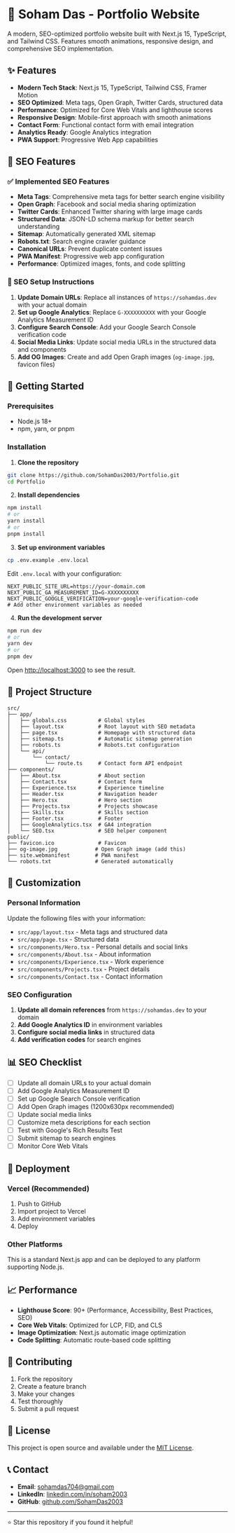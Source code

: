 # 🚀 Soham Das - Portfolio Website

A modern, SEO-optimized portfolio website built with Next.js 15, TypeScript, and Tailwind CSS. Features smooth animations, responsive design, and comprehensive SEO implementation.

## ✨ Features

- **Modern Tech Stack**: Next.js 15, TypeScript, Tailwind CSS, Framer Motion
- **SEO Optimized**: Meta tags, Open Graph, Twitter Cards, structured data
- **Performance**: Optimized for Core Web Vitals and lighthouse scores
- **Responsive Design**: Mobile-first approach with smooth animations
- **Contact Form**: Functional contact form with email integration
- **Analytics Ready**: Google Analytics integration
- **PWA Support**: Progressive Web App capabilities

## 🔧 SEO Features

### ✅ Implemented SEO Features
- **Meta Tags**: Comprehensive meta tags for better search engine visibility
- **Open Graph**: Facebook and social media sharing optimization
- **Twitter Cards**: Enhanced Twitter sharing with large image cards
- **Structured Data**: JSON-LD schema markup for better search understanding
- **Sitemap**: Automatically generated XML sitemap
- **Robots.txt**: Search engine crawler guidance
- **Canonical URLs**: Prevent duplicate content issues
- **PWA Manifest**: Progressive web app configuration
- **Performance**: Optimized images, fonts, and code splitting

### 🎯 SEO Setup Instructions

1. **Update Domain URLs**: Replace all instances of `https://sohamdas.dev` with your actual domain
2. **Set up Google Analytics**: Replace `G-XXXXXXXXXX` with your Google Analytics Measurement ID
3. **Configure Search Console**: Add your Google Search Console verification code
4. **Social Media Links**: Update social media URLs in the structured data and components
5. **Add OG Images**: Create and add Open Graph images (`og-image.jpg`, favicon files)

## 🚀 Getting Started

### Prerequisites
- Node.js 18+ 
- npm, yarn, or pnpm

### Installation

1. **Clone the repository**
```bash
git clone https://github.com/SohamDas2003/Portfolio.git
cd Portfolio
```

2. **Install dependencies**
```bash
npm install
# or
yarn install
# or
pnpm install
```

3. **Set up environment variables**
```bash
cp .env.example .env.local
```

Edit `.env.local` with your configuration:
```env
NEXT_PUBLIC_SITE_URL=https://your-domain.com
NEXT_PUBLIC_GA_MEASUREMENT_ID=G-XXXXXXXXXX
NEXT_PUBLIC_GOOGLE_VERIFICATION=your-google-verification-code
# Add other environment variables as needed
```

4. **Run the development server**
```bash
npm run dev
# or
yarn dev
# or
pnpm dev
```

Open [http://localhost:3000](http://localhost:3000) to see the result.

## 📁 Project Structure

```
src/
├── app/
│   ├── globals.css          # Global styles
│   ├── layout.tsx           # Root layout with SEO metadata
│   ├── page.tsx             # Homepage with structured data
│   ├── sitemap.ts           # Automatic sitemap generation
│   ├── robots.ts            # Robots.txt configuration
│   └── api/
│       └── contact/
│           └── route.ts     # Contact form API endpoint
├── components/
│   ├── About.tsx            # About section
│   ├── Contact.tsx          # Contact form
│   ├── Experience.tsx       # Experience timeline
│   ├── Header.tsx           # Navigation header
│   ├── Hero.tsx             # Hero section
│   ├── Projects.tsx         # Projects showcase
│   ├── Skills.tsx           # Skills section
│   ├── Footer.tsx           # Footer
│   ├── GoogleAnalytics.tsx  # GA4 integration
│   └── SEO.tsx              # SEO helper component
public/
├── favicon.ico              # Favicon
├── og-image.jpg            # Open Graph image (add this)
├── site.webmanifest        # PWA manifest
└── robots.txt              # Generated automatically
```

## 🎨 Customization

### Personal Information
Update the following files with your information:
- `src/app/layout.tsx` - Meta tags and structured data
- `src/app/page.tsx` - Structured data
- `src/components/Hero.tsx` - Personal details and social links
- `src/components/About.tsx` - About information
- `src/components/Experience.tsx` - Work experience
- `src/components/Projects.tsx` - Project details
- `src/components/Contact.tsx` - Contact information

### SEO Configuration
1. **Update all domain references** from `https://sohamdas.dev` to your domain
2. **Add Google Analytics ID** in environment variables
3. **Configure social media links** in structured data
4. **Add verification codes** for search engines

## 📊 SEO Checklist

- [ ] Update all domain URLs to your actual domain
- [ ] Add Google Analytics Measurement ID
- [ ] Set up Google Search Console verification
- [ ] Add Open Graph images (1200x630px recommended)
- [ ] Update social media links
- [ ] Customize meta descriptions for each section
- [ ] Test with Google's Rich Results Test
- [ ] Submit sitemap to search engines
- [ ] Monitor Core Web Vitals

## 🚀 Deployment

### Vercel (Recommended)
1. Push to GitHub
2. Import project to Vercel
3. Add environment variables
4. Deploy

### Other Platforms
This is a standard Next.js app and can be deployed to any platform supporting Node.js.

## 📈 Performance

- **Lighthouse Score**: 90+ (Performance, Accessibility, Best Practices, SEO)
- **Core Web Vitals**: Optimized for LCP, FID, and CLS
- **Image Optimization**: Next.js automatic image optimization
- **Code Splitting**: Automatic route-based code splitting

## 🤝 Contributing

1. Fork the repository
2. Create a feature branch
3. Make your changes
4. Test thoroughly
5. Submit a pull request

## 📄 License

This project is open source and available under the [MIT License](LICENSE).

## 📞 Contact

- **Email**: sohamdas704@gmail.com
- **LinkedIn**: [linkedin.com/in/soham2003](https://linkedin.com/in/soham2003)
- **GitHub**: [github.com/SohamDas2003](https://github.com/SohamDas2003)

---

⭐ Star this repository if you found it helpful!
